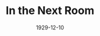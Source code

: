 ---
title: In the Next Room
date: 1929-12-10
closing_date:
layout: productions
featured_image:
image_caption:
image_credit:
playbill:
category:
Theatre: Theatre Jacksonville
cast:
- Colonel Piggott: Albert Nilved
- Ambulance Driver: Basil Waler, Jr.
- Ambulance Assistant: Leroy Swain
- Simmonds: Charleston Kennedy
- James Godfrey: Charlie Tutewiler
- Julia Long: Helen Zeigler McMurry
- Inspector Grady: Isaac Peiser
- Philip Valentine: J.H. Spence
- Harry Parks: Joseph Marron
- Duchess de Charriere: Lillian Allderdice
- Tim Morel: M. Ulsch
- Lorna Webster: Pauline Entenza
- Felix Armand: Philip Devlin
- Rogers: Ted Foster
crew:
- Director: Elia Lilian Macklin
- Props:
  - Dick Grether
  - Dore' Beauchamp-Nobbs
external_links:
---